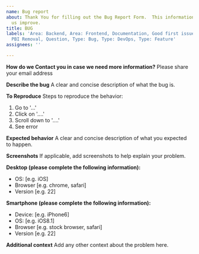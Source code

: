 ```yaml
---
name: Bug report
about: Thank You for filling out the Bug Report Form.  This information will help
  us improve.
title: BUG
labels: 'Area: Backend, Area: Frontend, Documentation, Good first issue, Help Needed,
  PBI Removal, Question, Type: Bug, Type: DevOps, Type: Feature'
assignees: ''

---
```


**How do we Contact you in case we need more information?**
Please share your email address 

**Describe the bug**
A clear and concise description of what the bug is.

**To Reproduce**
Steps to reproduce the behavior:
1. Go to '...'
2. Click on '....'
3. Scroll down to '....'
4. See error

**Expected behavior**
A clear and concise description of what you expected to happen.

**Screenshots**
If applicable, add screenshots to help explain your problem.

**Desktop (please complete the following information):**
 - OS: [e.g. iOS]
 - Browser [e.g. chrome, safari]
 - Version [e.g. 22]

**Smartphone (please complete the following information):**
 - Device: [e.g. iPhone6]
 - OS: [e.g. iOS8.1]
 - Browser [e.g. stock browser, safari]
 - Version [e.g. 22]

**Additional context**
Add any other context about the problem here.
